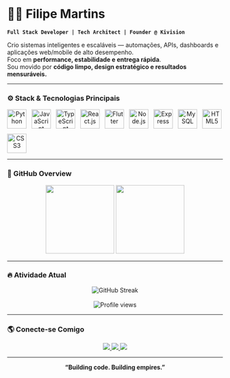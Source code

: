 # 👨‍💻 Filipe Martins

**`Full Stack Developer | Tech Architect | Founder @ Kivision`**

Crio sistemas inteligentes e escaláveis — automações, APIs, dashboards e aplicações web/mobile de alto desempenho.  
Foco em **performance, estabilidade e entrega rápida**.  
Sou movido por **código limpo, design estratégico e resultados mensuráveis.**

---

### ⚙️ Stack & Tecnologias Principais

<div align="center" style="display: flex; flex-wrap: wrap; gap: 12px;">
  <img src="https://cdn.jsdelivr.net/gh/devicons/devicon@latest/icons/python/python-original.svg" width="45px" title="Python" />
  <img src="https://cdn.jsdelivr.net/gh/devicons/devicon@latest/icons/javascript/javascript-original.svg" width="45px" title="JavaScript" />
  <img src="https://cdn.jsdelivr.net/gh/devicons/devicon@latest/icons/typescript/typescript-original.svg" width="45px" title="TypeScript" />
  <img src="https://cdn.jsdelivr.net/gh/devicons/devicon@latest/icons/react/react-original.svg" width="45px" title="React.js" />
  <img src="https://cdn.jsdelivr.net/gh/devicons/devicon@latest/icons/flutter/flutter-original.svg" width="45px" title="Flutter" />
  <img src="https://cdn.jsdelivr.net/gh/devicons/devicon@latest/icons/nodejs/nodejs-original.svg" width="45px" title="Node.js" />
  <img src="https://cdn.jsdelivr.net/gh/devicons/devicon@latest/icons/express/express-original.svg" width="45px" title="Express" />
  <img src="https://cdn.jsdelivr.net/gh/devicons/devicon@latest/icons/mysql/mysql-original.svg" width="45px" title="MySQL" />
  <img src="https://cdn.jsdelivr.net/gh/devicons/devicon@latest/icons/html5/html5-original.svg" width="45px" title="HTML5" />
  <img src="https://cdn.jsdelivr.net/gh/devicons/devicon@latest/icons/css3/css3-original.svg" width="45px" title="CSS3" />
</div>

---

### 🚀 GitHub Overview

<div align="center">
  <img height="160px" src="https://github-readme-stats.vercel.app/api?username=filipemarttns&show_icons=true&theme=tokyonight&include_all_commits=true&hide_border=true&locale=pt-br" />
  <img height="160px" src="https://github-readme-stats.vercel.app/api/top-langs/?username=filipemarttns&layout=compact&theme=tokyonight&hide_border=true&custom_title=Tecnologias&langs_count=8" />
</div>

---

### 🔥 Atividade Atual

<div align="center">
  <img src="https://streak-stats.demolab.com?user=filipemarttns&theme=tokyonight&hide_border=true&date_format=j%20M%5B%20Y%5D" alt="GitHub Streak" />
  <br><br>
  <img src="https://komarev.com/ghpvc/?username=filipemarttns&color=blueviolet&style=for-the-badge&label=VISITAS+NO+PERFIL" alt="Profile views" />
</div>

---


### 🌎 Conecte-se Comigo

<div align="center">
  <a href="https://www.linkedin.com/in/filipe-gabriel-13864a265" target="_blank">
    <img src="https://img.shields.io/badge/-LinkedIn-%230077B5?style=for-the-badge&logo=linkedin&logoColor=white" />
  </a>
  <a href="https://www.instagram.com/filipe.marttns" target="_blank">
    <img src="https://img.shields.io/badge/-Instagram-%23E4405F?style=for-the-badge&logo=instagram&logoColor=white" />
  </a>
  <a href="https://github.com/filipemarttns" target="_blank">
    <img src="https://img.shields.io/badge/-GitHub-%2312100E?style=for-the-badge&logo=github&logoColor=white" />
  </a>
</div>

---

<div align="center">
  <strong>“Building code. Building empires.”</strong>
</div>
